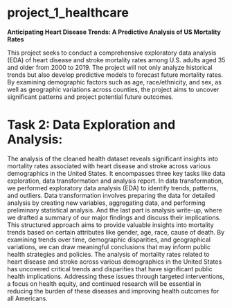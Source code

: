 # project_1_healthcare

**Anticipating Heart Disease Trends: A Predictive Analysis of US Mortality Rates**

This project seeks to conduct a comprehensive exploratory data analysis (EDA) of heart disease and stroke mortality rates among U.S. adults aged 35 and older from 2000 to 2019. The project will not only analyze historical trends but also develop predictive models to forecast future mortality rates. By examining demographic factors such as age, race/ethnicity, and sex, as well as geographic variations across counties, the project aims to uncover significant patterns and project potential future outcomes.

# Task 2: Data Exploration and Analysis: 
The analysis of the cleaned health dataset reveals significant insights into mortality rates associated with heart disease and stroke across various demographics in the United States. It encompasses three key tasks like data exploration, data transformation and analysis report. In data transformation, we performed exploratory data analysis (EDA) to identify trends, patterns, and outliers. Data transformation involves preparing the data for detailed analysis by creating new variables, aggregating data, and performing preliminary statistical analysis. And the last part is analysis write-up, where we drafted a summary of our major findings and discuss their implications. This structured approach aims to provide valuable insights into mortality trends based on certain attributes like gender, age, race, cause of death. By examining trends over time, demographic disparities, and geographical variations, we can draw meaningful conclusions that may inform public health strategies and policies. The analysis of mortality rates related to heart disease and stroke across various demographics in the United States has uncovered critical trends and disparities that have significant public health implications. Addressing these issues through targeted interventions, a focus on health equity, and continued research will be essential in reducing the burden of these diseases and improving health outcomes for all Americans.

